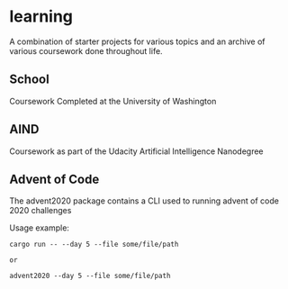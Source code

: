 # learning

A combination of starter projects for various topics and an archive of various coursework done throughout life.

## School

Coursework Completed at the University of Washington

## AIND

Coursework as part of the Udacity Artificial Intelligence Nanodegree

## Advent of Code

The advent2020 package contains a CLI used to running advent of code 2020 challenges

Usage example:

```
cargo run -- --day 5 --file some/file/path

or

advent2020 --day 5 --file some/file/path
```